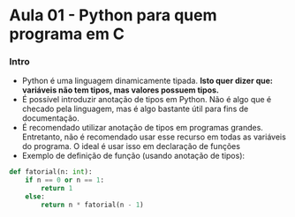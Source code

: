 # Aula 01 - Python para quem programa em C

### Intro
* Python é uma linguagem dinamicamente tipada. __Isto quer dizer que: variáveis não tem tipos, mas valores possuem tipos.__
* É possível introduzir anotação de tipos em Python. Não é algo que é checado pela linguagem, mas é algo bastante útil para fins de documentação. 
* É recomendado utilizar anotação de tipos em programas grandes. Entretanto, não é recomendado usar esse recurso em todas as variáveis do programa. O ideal é usar isso em declaração de funções
* Exemplo de definição de função (usando anotação de tipos):
```Python
def fatorial(n: int):
    if n == 0 or n == 1:
        return 1
    else:
        return n * fatorial(n - 1)
```
